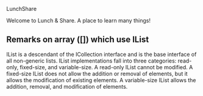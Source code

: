 LunchShare

Welcome to Lunch & Share. A place to learn many things!

## Remarks on array ([]) which use IList

IList is a descendant of the ICollection interface and is the base interface of all non-generic lists. IList implementations fall into three categories: read-only, fixed-size, and variable-size. A read-only IList cannot be modified. A fixed-size IList does not allow the addition or removal of elements, but it allows the modification of existing elements. A variable-size IList allows the addition, removal, and modification of elements.